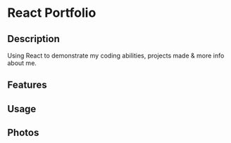 # React Portfolio

## Description
Using React to demonstrate my coding abilities, projects made & more info about me.

## Features

## Usage

## Photos
